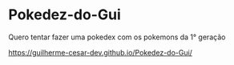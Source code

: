 # Pokedez-do-Gui
 Quero tentar fazer uma pokedex com os pokemons da 1° geração

 https://guilherme-cesar-dev.github.io/Pokedez-do-Gui/
